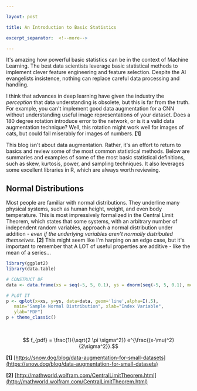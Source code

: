 ```yaml
---

layout: post

title: An Introduction to Basic Statistics

excerpt_separator:  <!--more-->

---
```


It's amazing how powerful basic statistics can be in the context of Machine Learning. The best data scientists leverage basic statistical methods to implement clever feature engineering and feature selection. Despite the AI evangelists insistence, nothing can replace careful data processing and handling. 

<!--more-->

I think that advances in deep learning have given the industry the *perception* that data understanding is obsolete, but this is far from the truth. For example, you can't implement good data augmentation for a CNN without understanding useful image representations of your dataset. Does a 180 degree rotation introduce error to the network, or is it a valid data augmentation technique? Well, this rotation might work well for images of cats, but could fail miserably for images of numbers. **[1]**

This blog isn't about data augmentation. Rather, it's an effort to return to basics and review some of the most common statistical methods. Below are summaries and examples of some of the most basic statistical definitions, such as skew, kurtosis, power, and sampling techniques. It also leverages some excellent libraries in R, which are always worth reviewing.

## Normal Distributions

Most people are familiar with normal distributions. They underline many physical systems, such as human height, weight, and even body temperature. This is most impressively formalized in the Central Limit Theorem, which states that some systems, with an arbitrary number of independent random variables, approach a normal distribution under addition - *even if the underlying variables aren't normally distributed themselves*. **[2]** This might seem like I'm harping on an edge case, but it's important to remember that A LOT of useful properties are additive - like the mean of a series... 

```R
library(ggplot2)
library(data.table)

# CONSTRUCT DF
data <- data.frame(xs = seq(-5, 5, 0.1), ys = dnorm(seq(-5, 5, 0.1), mean = 0, sd = 1, log = FALSE))

# PLOT IT
p <- qplot(x=xs, y=ys, data=data, geom='line',alpha=I(.5), 
   main="Sample Normal Distribution", xlab="Index Variable", 
   ylab="PDF")
p + theme_classic()
```

​		

$$ f_{pdf} = \frac{1}{\sqrt{2 \pi \sigma^2}} e^{\frac{(x-\mu)^2}{2\sigma^2}}.$$



**[1]** [https://snow.dog/blog/data-augmentation-for-small-datasets](https://snow.dog/blog/data-augmentation-for-small-datasets)

**[2]** [http://mathworld.wolfram.com/CentralLimitTheorem.html](http://mathworld.wolfram.com/CentralLimitTheorem.html)
